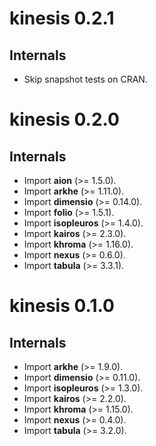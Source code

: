 # kinesis 0.2.1
## Internals
* Skip snapshot tests on CRAN.

# kinesis 0.2.0
## Internals
* Import **aion** (>= 1.5.0).
* Import **arkhe** (>= 1.11.0).
* Import **dimensio** (>= 0.14.0).
* Import **folio** (>= 1.5.1).
* Import **isopleuros** (>= 1.4.0).
* Import **kairos** (>= 2.3.0).
* Import **khroma** (>= 1.16.0).
* Import **nexus** (>= 0.6.0).
* Import **tabula** (>= 3.3.1).

# kinesis 0.1.0
## Internals
* Import **arkhe** (>= 1.9.0).
* Import **dimensio** (>= 0.11.0).
* Import **isopleuros** (>= 1.3.0).
* Import **kairos** (>= 2.2.0).
* Import **khroma** (>= 1.15.0).
* Import **nexus** (>= 0.4.0).
* Import **tabula** (>= 3.2.0).
